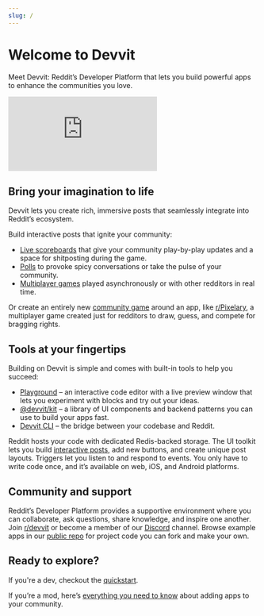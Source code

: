 ```yaml
---
slug: /
---
```


# Welcome to Devvit

Meet Devvit: Reddit’s Developer Platform that lets you build powerful apps to enhance the communities you love.

<iframe width="xxx" height="xxx" src="https://www.youtube.com/embed/BHtTIInycgg" title="Getting started with Reddit&#39;s Developer Platform" frameborder="0" allow="accelerometer; autoplay; clipboard-write; encrypted-media; gyroscope; picture-in-picture; web-share" referrerpolicy="strict-origin-when-cross-origin" allowfullscreen></iframe>

## Bring your imagination to life

Devvit lets you create rich, immersive posts that seamlessly integrate into Reddit’s ecosystem.

Build interactive posts that ignite your community:

- [Live scoreboards](./showcase/apps#live-scores) that give your community play-by-play updates and a space for shitposting during the game.
- [Polls](./showcase/playgrounds) to provoke spicy conversations or take the pulse of your community.
- [Multiplayer games](./showcase/apps#bingo) played asynchronously or with other redditors in real time.

Or create an entirely new [community game](./community_games.md) around an app, like [r/Pixelary](https://www.reddit.com/r/Pixelary/), a multiplayer game created just for redditors to draw, guess, and compete for bragging rights.

## Tools at your fingertips

Building on Devvit is simple and comes with built-in tools to help you succeed:

- [Playground](playground.md) – an interactive code editor with a live preview window that lets you experiment with blocks and try out your ideas.
- [@devvit/kit](devvit_kit.md) – a library of UI components and backend patterns you can use to build your apps fast.
- [Devvit CLI](devvit_cli.md) – the bridge between your codebase and Reddit.

Reddit hosts your code with dedicated Redis-backed storage. The UI toolkit lets you build [interactive posts](interactive_posts.md), add new buttons, and create unique post layouts. Triggers let you listen to and respond to events. You only have to write code once, and it’s available on web, iOS, and Android platforms.

## Community and support

Reddit’s Developer Platform provides a supportive environment where you can collaborate, ask questions, share knowledge, and inspire one another. Join [r/devvit](https://www.reddit.com/r/devvit/) or become a member of our [Discord](https://discord.com/invite/R7yu2wh9Qz) channel. Browse example apps in our [public repo](https://github.com/reddit/devvit/tree/main/packages/apps) for project code you can fork and make your own.

## Ready to explore?

If you're a dev, checkout the [quickstart](quickstart.mdx).

If you’re a mod, here’s [everything you need to know](mod_resources.md) about adding apps to your community.
